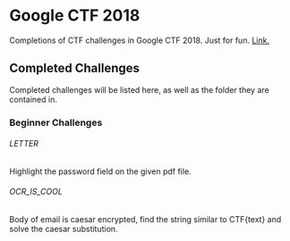 # Google CTF 2018
Completions of CTF challenges in Google CTF 2018. Just for fun. [Link.](https://capturetheflag.withgoogle.com)
## Completed Challenges
Completed challenges will be listed here, as well as the folder they are contained in.
### Beginner Challenges
###### LETTER
Highlight the password field on the given pdf file.
###### OCR_IS_COOL
Body of email is caesar encrypted, find the string similar to CTF{text} and solve the caesar substitution.
